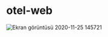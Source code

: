 # otel-web
![Ekran görüntüsü 2020-11-25 145721](https://user-images.githubusercontent.com/32279964/100224963-9a614880-2f2e-11eb-8353-97a51226329e.png)

